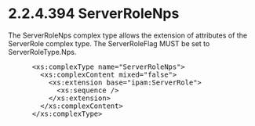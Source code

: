 <html dir="LTR" xmlns:mshelp="http://msdn.microsoft.com/mshelp" xmlns:ddue="http://ddue.schemas.microsoft.com/authoring/2003/5" xmlns:xlink="http://www.w3.org/1999/xlink" xmlns:tool="http://www.microsoft.com/tooltip">
 <body>
 <div id="header">
 <h1 class="heading">2.2.4.394 ServerRoleNps</h1>
 </div>
 <div id="mainSection">
 <div id="mainBody">
 <div id="allHistory" class="saveHistory"></div>
 <div id="sectionSection0" class="section" name="collapseableSection">
 

<p>The ServerRoleNps complex type allows the extension of
attributes of the ServerRole complex type. The ServerRoleFlag MUST be set to
ServerRoleType.Nps.</p>

<dl>
<dd>
<div><pre> &lt;xs:complexType name=&quot;ServerRoleNps&quot;&gt;
   &lt;xs:complexContent mixed=&quot;false&quot;&gt;
     &lt;xs:extension base=&quot;ipam:ServerRole&quot;&gt;
       &lt;xs:sequence /&gt;
     &lt;/xs:extension&gt;
   &lt;/xs:complexContent&gt;
 &lt;/xs:complexType&gt;
</pre></div>
</dd></dl>


 </div>
 </div>
 </div>
 </body>
</html>